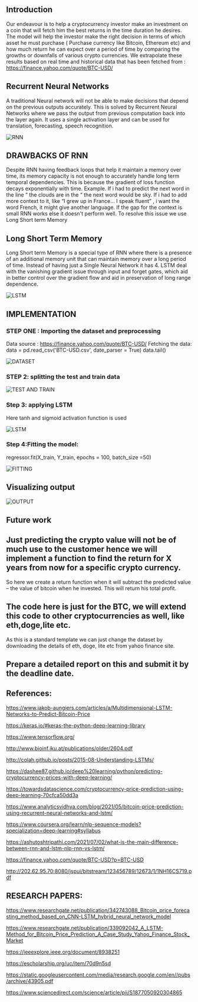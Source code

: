 ## Introduction

Our endeavour is to help a cryptocurrency investor make an investment on a coin that will fetch him the best returns in the time duration he desires. The model will help the investor make the right decision in terms of which asset he must purchase ( Purchase currency like Bitcoin, Ethereum etc) and how much return he can expect over a period of time by comparing the growths or downfalls of various crypto currencies.
We extrapolate these results based on real time and historical data that has been fetched from :  https://finance.yahoo.com/quote/BTC-USD/

## Recurrent Neural Networks

A traditional Neural network will not be able to make decisions that depend on the previous outputs accurately. This is solved by Recurrent Neural Networks where we pass the output from previous computation back into the layer again. It uses a single activation layer and can be used for translation, forecasting, speech recognition.


![RNN](image/Picture1.png)

## DRAWBACKS OF RNN

Despite RNN having feedback loops that help it maintain a memory over time, its memory capacity is not enough to accurately handle long term temporal dependencies. This is because the gradient of loss function decays exponentially with time.
Example. If i had to predict the next word in the line “ the clouds are in the “ the next word would be sky. 
If i had to add more context to it, like “I grew up in France… I speak fluent” , i want the word French, it might give another language. If the gap for the context is small RNN works else it doesn't perform well.
To resolve this issue we use Long Short term Memory

## Long Short Term Memory

Long Short term Memory is a special type of RNN where there is a presence of an additional memory unit that can maintain memory over a long period of time. Instead of having just a Single Neural Network it has 4.
LSTM deal with the vanishing gradient issue through input and forget gates, which aid in better control over the gradient flow and aid in preservation of long range dependence.


![LSTM](image/Picture2.png)

## IMPLEMENTATION

### STEP ONE : Importing the dataset and preprocessing

Data source : https://finance.yahoo.com/quote/BTC-USD/
Fetching the data:
data = pd.read_csv('BTC-USD.csv', date_parser = True)
data.tail()


![DATASET](image/Picture3.png)

### STEP 2: splitting the test and train data


![TEST AND TRAIN](image/Picture4.png)

### Step 3: applying LSTM
Here tanh and sigmoid activation function is used


![LSTM](image/Picture5.png)

### Step 4:Fitting the model:
regressor.fit(X_train, Y_train, epochs = 100, batch_size =50)


![FITTING](image/Picture6.png)


## Visualizing output


![OUTPUT](image/Picture7.png)


## Future work

## Just predicting the crypto value will not be of much use to the customer hence we will implement a function to find the return for X years from now for a specific crypto currency. 

So here we create a return function when it will subtract the predicted value – the value of bitcoin when he invested. This will return his total profit.

## The code here is just for the BTC, we will extend this code to other cryptocurrencies as well, like eth,doge,lite etc.

As this is a standard template we can just change the dataset by downloading the details of eth, doge, lite etc from yahoo finance site.

## Prepare a detailed report on this and submit it by the deadline date.

## References:

https://www.jakob-aungiers.com/articles/a/Multidimensional-LSTM-Networks-to-Predict-Bitcoin-Price

https://keras.io/#keras-the-python-deep-learning-library

https://www.tensorflow.org/

http://www.bioinf.jku.at/publications/older/2604.pdf

http://colah.github.io/posts/2015-08-Understanding-LSTMs/

https://dashee87.github.io/deep%20learning/python/predicting-cryptocurrency-prices-with-deep-learning/

https://towardsdatascience.com/cryptocurrency-price-prediction-using-deep-learning-70cfca50dd3a

https://www.analyticsvidhya.com/blog/2021/05/bitcoin-price-prediction-using-recurrent-neural-networks-and-lstm/

https://www.coursera.org/learn/nlp-sequence-models?specialization=deep-learning#syllabus

https://ashutoshtripathi.com/2021/07/02/what-is-the-main-difference-between-rnn-and-lstm-nlp-rnn-vs-lstm/

https://finance.yahoo.com/quote/BTC-USD?p=BTC-USD

http://202.62.95.70:8080/jspui/bitstream/123456789/12673/1/1NH16CS719.pdf

## RESEARCH PAPERS:
https://www.researchgate.net/publication/342743088_Bitcoin_price_forecasting_method_based_on_CNN-LSTM_hybrid_neural_network_model

https://www.researchgate.net/publication/339092042_A_LSTM-Method_for_Bitcoin_Price_Prediction_A_Case_Study_Yahoo_Finance_Stock_Market

https://ieeexplore.ieee.org/document/8938251

https://escholarship.org/uc/item/70d9n5sd

https://static.googleusercontent.com/media/research.google.com/en//pubs/archive/43905.pdf

https://www.sciencedirect.com/science/article/pii/S1877050920304865









